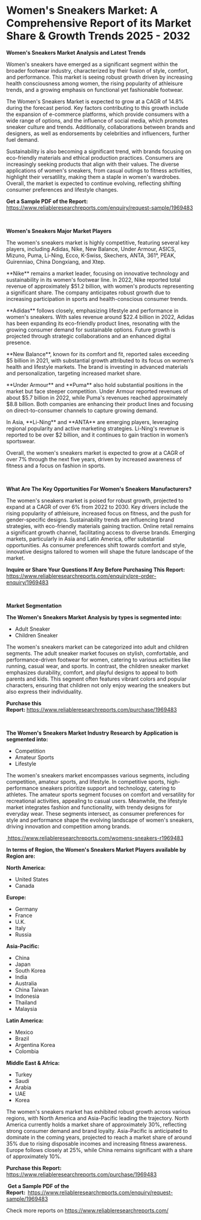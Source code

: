 <p><h1>Women's Sneakers Market: A Comprehensive Report of its Market Share & Growth Trends 2025 - 2032</h1></p><p><strong>Women's Sneakers Market Analysis and Latest Trends</strong></p>
<p><p>Women's sneakers have emerged as a significant segment within the broader footwear industry, characterized by their fusion of style, comfort, and performance. This market is seeing robust growth driven by increasing health consciousness among women, the rising popularity of athleisure trends, and a growing emphasis on functional yet fashionable footwear.</p><p>The Women's Sneakers Market is expected to grow at a CAGR of 14.8% during the forecast period. Key factors contributing to this growth include the expansion of e-commerce platforms, which provide consumers with a wide range of options, and the influence of social media, which promotes sneaker culture and trends. Additionally, collaborations between brands and designers, as well as endorsements by celebrities and influencers, further fuel demand.</p><p>Sustainability is also becoming a significant trend, with brands focusing on eco-friendly materials and ethical production practices. Consumers are increasingly seeking products that align with their values. The diverse applications of women's sneakers, from casual outings to fitness activities, highlight their versatility, making them a staple in women's wardrobes. Overall, the market is expected to continue evolving, reflecting shifting consumer preferences and lifestyle changes.</p></p>
<p><strong>Get a Sample PDF of the Report:&nbsp;</strong> <a href="https://www.reliableresearchreports.com/enquiry/request-sample/1969483?utm_campaign=2146&utm_medium=2&utm_source=Github&utm_content=ia&utm_term=08022025&utm_id=womens-sneakers">https://www.reliableresearchreports.com/enquiry/request-sample/1969483</a></p>
<p>&nbsp;</p>
<p><strong>Women's Sneakers Major Market Players</strong></p>
<p><p>The women's sneakers market is highly competitive, featuring several key players, including Adidas, Nike, New Balance, Under Armour, ASICS, Mizuno, Puma, Li-Ning, Ecco, K-Swiss, Skechers, ANTA, 361°, PEAK, Guirenniao, China Dongxiang, and Xtep. </p><p>**Nike** remains a market leader, focusing on innovative technology and sustainability in its women's footwear line. In 2022, Nike reported total revenue of approximately $51.2 billion, with women's products representing a significant share. The company anticipates robust growth due to increasing participation in sports and health-conscious consumer trends.</p><p>**Adidas** follows closely, emphasizing lifestyle and performance in women's sneakers. With sales revenue around $22.4 billion in 2022, Adidas has been expanding its eco-friendly product lines, resonating with the growing consumer demand for sustainable options. Future growth is projected through strategic collaborations and an enhanced digital presence.</p><p>**New Balance**, known for its comfort and fit, reported sales exceeding $5 billion in 2021, with substantial growth attributed to its focus on women’s health and lifestyle markets. The brand is investing in advanced materials and personalization, targeting increased market share.</p><p>**Under Armour** and **Puma** also hold substantial positions in the market but face steeper competition. Under Armour reported revenues of about $5.7 billion in 2022, while Puma's revenues reached approximately $8.8 billion. Both companies are enhancing their product lines and focusing on direct-to-consumer channels to capture growing demand.</p><p>In Asia, **Li-Ning** and **ANTA** are emerging players, leveraging regional popularity and active marketing strategies. Li-Ning's revenue is reported to be over $2 billion, and it continues to gain traction in women’s sportswear.</p><p>Overall, the women's sneakers market is expected to grow at a CAGR of over 7% through the next five years, driven by increased awareness of fitness and a focus on fashion in sports.</p></p>
<p>&nbsp;</p>
<p><strong>What Are The Key Opportunities For Women's Sneakers Manufacturers?</strong></p>
<p><p>The women's sneakers market is poised for robust growth, projected to expand at a CAGR of over 6% from 2022 to 2030. Key drivers include the rising popularity of athleisure, increased focus on fitness, and the push for gender-specific designs. Sustainability trends are influencing brand strategies, with eco-friendly materials gaining traction. Online retail remains a significant growth channel, facilitating access to diverse brands. Emerging markets, particularly in Asia and Latin America, offer substantial opportunities. As consumer preferences shift towards comfort and style, innovative designs tailored to women will shape the future landscape of the market.</p></p>
<p><strong>Inquire or Share Your Questions If Any Before Purchasing This Report:</strong> <a href="https://www.reliableresearchreports.com/enquiry/pre-order-enquiry/1969483?utm_campaign=2146&utm_medium=2&utm_source=Github&utm_content=ia&utm_term=08022025&utm_id=womens-sneakers">https://www.reliableresearchreports.com/enquiry/pre-order-enquiry/1969483</a></p>
<p>&nbsp;</p>
<p><strong>Market Segmentation</strong></p>
<p><strong>The Women's Sneakers Market Analysis by types is segmented into:</strong></p>
<p><ul><li>Adult Sneaker</li><li>Children Sneaker</li></ul></p>
<p><p>The women's sneakers market can be categorized into adult and children segments. The adult sneaker market focuses on stylish, comfortable, and performance-driven footwear for women, catering to various activities like running, casual wear, and sports. In contrast, the children sneaker market emphasizes durability, comfort, and playful designs to appeal to both parents and kids. This segment often features vibrant colors and popular characters, ensuring that children not only enjoy wearing the sneakers but also express their individuality.</p></p>
<p><strong>Purchase this Report:&nbsp;</strong><a href="https://www.reliableresearchreports.com/purchase/1969483?utm_campaign=2146&utm_medium=2&utm_source=Github&utm_content=ia&utm_term=08022025&utm_id=womens-sneakers">https://www.reliableresearchreports.com/purchase/1969483</a></p>
<p>&nbsp;</p>
<p><strong>The Women's Sneakers Market Industry Research by Application is segmented into:</strong></p>
<p><ul><li>Competition</li><li>Amateur Sports</li><li>Lifestyle</li></ul></p>
<p><p>The women's sneakers market encompasses various segments, including competition, amateur sports, and lifestyle. In competitive sports, high-performance sneakers prioritize support and technology, catering to athletes. The amateur sports segment focuses on comfort and versatility for recreational activities, appealing to casual users. Meanwhile, the lifestyle market integrates fashion and functionality, with trendy designs for everyday wear. These segments intersect, as consumer preferences for style and performance shape the evolving landscape of women's sneakers, driving innovation and competition among brands.</p></p>
<p><a href="https://www.reliableresearchreports.com/womens-sneakers-r1969483?utm_campaign=2146&utm_medium=2&utm_source=Github&utm_content=ia&utm_term=08022025&utm_id=womens-sneakers">&nbsp;https://www.reliableresearchreports.com/womens-sneakers-r1969483</a></p>
<p><strong>In terms of Region, the Women's Sneakers Market Players available by Region are:</strong></p>
<p>
    <p> <strong> North America: </strong>
        <ul>
            <li>United States</li>
            <li>Canada</li>
        </ul>
        </p> 
    <p> <strong> Europe: </strong>
        <ul>
            <li>Germany</li>
            <li>France</li>
            <li>U.K.</li>
            <li>Italy</li>
            <li>Russia</li>
        </ul>
        </p> 
    <p> <strong> Asia-Pacific: </strong>
        <ul>
            <li>China</li>
            <li>Japan</li>
            <li>South Korea</li>
            <li>India</li>
            <li>Australia</li>
            <li>China Taiwan</li>
            <li>Indonesia</li>
            <li>Thailand</li>
            <li>Malaysia</li>
        </ul>
        </p> 
    <p> <strong> Latin America: </strong>
        <ul>
            <li>Mexico</li>
            <li>Brazil</li>
            <li>Argentina Korea</li>
            <li>Colombia</li>
        </ul>
        </p> 
    <p> <strong> Middle East & Africa: </strong>
        <ul>
            <li>Turkey</li>
            <li>Saudi</li>
            <li>Arabia</li>
            <li>UAE</li>
            <li>Korea</li>
        </ul>
    </p>
    </p>
<p><p>The women's sneakers market has exhibited robust growth across various regions, with North America and Asia-Pacific leading the trajectory. North America currently holds a market share of approximately 30%, reflecting strong consumer demand and brand loyalty. Asia-Pacific is anticipated to dominate in the coming years, projected to reach a market share of around 35% due to rising disposable incomes and increasing fitness awareness. Europe follows closely at 25%, while China remains significant with a share of approximately 10%.</p></p>
<p><strong>Purchase this Report: </strong><a href="https://www.reliableresearchreports.com/purchase/1969483?utm_campaign=2146&utm_medium=2&utm_source=Github&utm_content=ia&utm_term=08022025&utm_id=womens-sneakers">https://www.reliableresearchreports.com/purchase/1969483</a></p>
<p>&nbsp;<strong>Get a Sample PDF of the Report:&nbsp;&nbsp;</strong><a href="https://www.reliableresearchreports.com/enquiry/request-sample/1969483?utm_campaign=2146&utm_medium=2&utm_source=Github&utm_content=ia&utm_term=08022025&utm_id=womens-sneakers">https://www.reliableresearchreports.com/enquiry/request-sample/1969483</a></p>
<p><strong></strong></p>
<p>Check more reports on <a href="https://www.reliableresearchreports.com/?utm_campaign=2146&utm_medium=2&utm_source=Github&utm_content=ia&utm_term=08022025&utm_id=womens-sneakers">https://www.reliableresearchreports.com/</a></p>